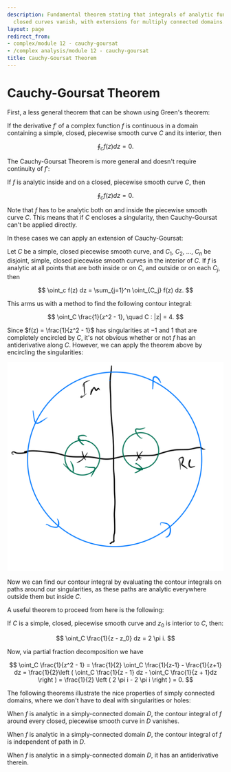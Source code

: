 ```yaml
---
description: Fundamental theorem stating that integrals of analytic functions around
  closed curves vanish, with extensions for multiply connected domains.
layout: page
redirect_from:
- complex/module 12 - cauchy-goursat
- /complex analysis/module 12 - cauchy-goursat
title: Cauchy-Goursat Theorem
---
```


# Cauchy-Goursat Theorem

First, a less general theorem that can be shown using Green's theorem:

If the derivative $f'$ of a complex function $f$ is continuous in a domain containing a simple, closed, piecewise smooth curve $C$ and its interior, then

$$ \oint_c f(z) dz = 0. $$

The Cauchy-Goursat Theorem is more general and doesn't require continuity of $f'$:

If $f$ is analytic inside and on a closed, piecewise smooth curve $C$, then

$$ \oint_c f(z) dz = 0. $$

Note that $f$ has to be analytic both on and inside the piecewise smooth curve $C$. This means that if $C$ encloses a singularity, then Cauchy-Goursat can't be applied directly.

In these cases we can apply an extension of Cauchy-Goursat:

Let $C$ be a simple, closed piecewise smooth curve, and $C_1$, $C_2$, $\dots$, $C_n$ be disjoint, simple, closed piecewise smooth curves in the interior of $C$. If $f$ is analytic at all points that are both inside or on $C$, and outside or on each $C_j$, then

$$ \oint_c f(z) dz = \sum_{j=1}^n \oint_{C_j} f(z) dz. $$

This arms us with a method to find the following contour integral:


$$ \oint_C \frac{1}{z^2 - 1}, \quad C : |z| = 4. $$

Since $f(z) = \frac{1}{z^2 - 1}$ has singularities at $-1$ and $1$ that are completely encircled by $C$, it's not obvious whether or not $f$ has an antiderivative along $C$. However, we can apply the theorem above by encircling the singularities:

![Curve Around Singularities](curve-around-singularities.png)

Now we can find our contour integral by evaluating the contour integrals on paths around our singularities, as these paths are analytic everywhere outside them but inside $C$.

A useful theorem to proceed from here is the following:

If $C$ is a simple, closed, piecewise smooth curve and $z_0$ is interior to $C$, then:

$$ \oint_C \frac{1}{z - z_0} dz = 2 \pi i. $$

Now, via partial fraction decomposition we have

$$ \oint_C \frac{1}{z^2 - 1} = \frac{1}{2} \oint_C \frac{1}{z-1} - \frac{1}{z+1} dz = \frac{1}{2}\left ( \oint_C \frac{1}{z - 1} dz - \oint_C \frac{1}{z + 1}dz \right ) = \frac{1}{2} \left ( 2 \pi i - 2 \pi i \right ) = 0. $$ 

The following theorems illustrate the nice properties of simply connected domains, where we don't have to deal with singularities or holes:

When $f$ is analytic in a simply-connected domain $D$, the contour integral of $f$ around every closed, piecewise smooth curve in $D$ vanishes.

When $f$ is analytic in a simply-connected domain $D$, the contour integral of $f$ is independent of path in $D$.

When $f$ is analytic in a simply-connected domain $D$, it has an antiderivative therein.